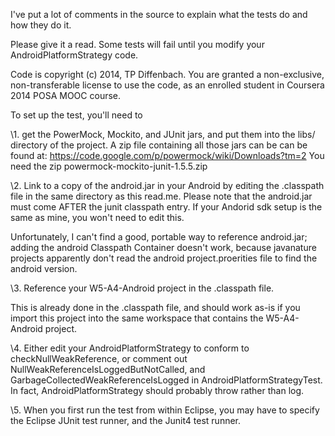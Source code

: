 I've put a lot of comments in the source to explain what the tests do and how they do it.

Please give it a read. Some tests will fail until you modify your AndroidPlatformStrategy code.

Code is copyright (c) 2014, TP Diffenbach. You are granted a non-exclusive, non-transferable license to
use the code, as an enrolled student in Coursera 2014 POSA MOOC course.

To set up the test, you'll need to 

\1. get the PowerMock, Mockito, and JUnit jars, and put them into the libs/ directory of the project.
A zip file containing all those jars can be can be found at:
https://code.google.com/p/powermock/wiki/Downloads?tm=2
You need the zip powermock-mockito-junit-1.5.5.zip

\2. Link to a copy of the android.jar in your Android by editing the .classpath file in
the same directory as this read.me. Please note that the android.jar must come AFTER the
junit classpath entry. If your Andorid sdk setup is the same as mine, you won't need to edit this.

Unfortunately, I can't find a good, portable way to reference android.jar; 
adding the android Classpath Container doesn't work, because javanature projects apparently 
don't read the android project.proerities file to find the android version.

\3. Reference your W5-A4-Android project in the .classpath file.

This is already done in the .classpath file, and should work as-is if you import this project
into the same workspace that contains the  W5-A4-Android project.

\4. Either edit your AndroidPlatformStrategy to conform to checkNullWeakReference, or comment out
NullWeakReferenceIsLoggedButNotCalled, and GarbageCollectedWeakReferenceIsLogged 
in AndroidPlatformStrategyTest. In fact, AndroidPlatformStrategy should probably throw rather than log.

\5. When you first run the test from within Eclipse, you may have to specify the Eclipse JUnit test runner, 
and the Junit4  test runner.